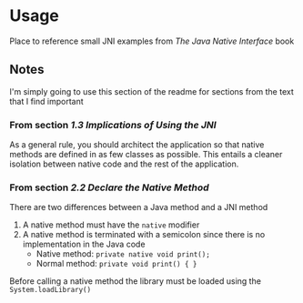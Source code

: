 # Usage
Place to reference small JNI examples from *The Java Native Interface* book

## Notes
I'm simply going to use this section of the readme for sections from the text
that I find important

### From section *1.3 Implications of Using the JNI*
As a general rule, you should architect the application so that native methods
are defined in as few classes as possible. This entails a cleaner isolation between
native code and the rest of the application.

### From section *2.2 Declare the Native Method*
There are two differences between a Java method and a JNI method
1. A native method must have the `native` modifier
2. A native method is terminated with a semicolon since there is no
implementation in the Java code
	- Native method: `private native void print();`
	- Normal method: `private void print() { }`

Before calling a native method the library must be loaded using the `System.loadLibrary()`
